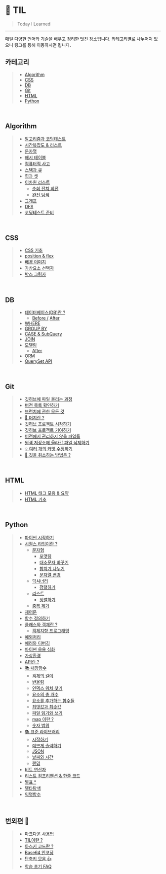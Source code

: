 # 📝 TIL

> Today I Learned

---

매일 다양한 언어와 기술을 배우고 정리한 멋진 장소입니다. 카테고리별로 나누어져 있으니 링크를 통해 이동하시면 됩니다.

## **카테고리**

> - [Algorithm](#algorithm)
> - [CSS](#css)
> - [DB](#DB)
> - [Git](#git)
> - [HTML](#html)
> - [Python](#python)

<br />

## **Algorithm**

> - [알고리즘과 코딩테스트](./mds/besides/algorithm.md)
> - [시간복잡도 & 리스트](./mds/algorithm/time_complexity.md)
> - [문자열](./mds/algorithm/str.md)
> - [해시 테이블](./mds/algorithm/dict.md)
> - [컴퓨터적 사고](./mds/algorithm/py-think.md)
> - [스택과 큐](./mds/algorithm/stack.md)
> - [힙과 셋](./mds/algorithm/heap.md)
> - [이차원 리스트](./mds/algorithm/2list.md)
>   - [순회 전치 회전](./mds/algorithm/tour.md)
>   - [완전 탐색](/mds/algorithm/search.md)
> - [그래프](./mds/algorithm/graph.md)
> - [DFS](./mds/algorithm/dfs.md)
> - [코딩테스트 준비](./mds/algorithm/cote.md)

<br />

## **CSS**

> - [CSS 기초](./mds/css/css.md)
> - [position & flex](./mds/css/position.md)
> - [배경 이미지](./mds/css/bg-img.md)
> - [가상요소 선택자](./mds/css/content.md)
> - [박스 그림자](./mds/css/shadow.md)

<br />

## **DB**

> - [데이터베이스(DB)란 ?](./mds/database/db.md)
>   - [Before /](./mds/database/database.md) [After](./mds/database/db02.md)
> - [WHERE](./mds/database/where.md)
> - [GROUP BY](./mds/database/gorupby.md)
> - [CASE & SubQuery](./mds/database/case.md)
> - [JOIN](./mds/database/join.md)
> - [모델링](./mds/database/modeling.md)
>   - [After](./mds/database/modeling02.md)
> - [ORM](./mds/database/orm.md)
> - [QuerySet API](./mds/database/queryset.md)

<br />

## **Git**

> - [깃허브에 파일 올리는 과정](./mds/git/git-start.md)
> - [버전 목록 확인하기](./mds/git/git-log.md)
> - [브런치에 관한 모든 것](./mds/git/git-branch.md)
> - [🚨 머지란 ?](./mds/git/git-merge.md)
> - [깃허브 프로젝트 시작하기](./mds/git/git-project.md)
> - [깃허브 프로젝트 기여하기](./mds/git/git-pull-request.md)
> - [버전에서 관리하지 않을 파일들](./mds/git/git-gitignore.md)
> - [원격 저장소에 올라간 파일 삭제하기](./mds/git/git-delete.md)
> - [💡 여러 개의 커밋 수정하기](./mds/git/git-rebase.md)
> - [🚨 깃을 취소하는 방법은 ?](./mds/git/git-cancel.md)

<br />

## **HTML**

> - [HTML 태그 모음 & 요약](./mds/html/tag.md)
> - [HTML 기초](./mds/html/web.md)

<br />

## **Python**

> - [파이썬 시작하기](./mds/python/py-start.md)
> - [시퀀스 타입이란 ?](./mds/python/py-sequence.md)
>   - [문자형]()
>     - [포맷팅](./mds/python/py-format.md)
>     - [대소문자 바꾸기](./mds/python/py-upper.md)
>     - [합치기 나누기](./mds/python/py-split.md)
>     - [문자열 변경](./mds/python/py-replace.md)
>   - [딕셔너리](./mds/python/py-dictionary.md)
>     - [정렬하기](./mds/python/py-dict-sorted.md)
>   - [리스트](./mds/python/py-list.md)
>     - [정렬하기](./mds/python/py-sort.md)
>   - [중복 제거](./mds/python/py-set.md)
> - [제어문](./mds/python/py-if.md)
> - [함수 정의하기](./mds/python/py-function.md)
> - [클래스와 객체란 ?](./mds/python/py-class.md)
>   - [객체지향 프로그래밍](./mds/python/py-oop.md)
> - [예외처리](./mds/python/py-except.md)
> - [에러와 디버깅](./mds/python/py-error.md)
> - [파이썬 응용 심화](./mds/python/py-deep.md)
> - [가상환경](./mds/python/py-venv.md)
> - [API란 ?](./mds/python/py-api.md)
> - [📚 내장함수]()
>   - [객체의 길이](./mds/python/librery/in/len.md)
>   - [반올림](./mds/python/librery/in/round.md)
>   - [인덱스 위치 찾기](./mds/python/librery/in/index.md)
>   - [요소의 총 개수](./mds/python/librery/in/count.md)
>   - [요소를 추가하는 함수들](./mds/python/librery/in/append.md)
>   - [최댓값과 최솟값](./mds/python/librery/in/max.md)
>   - [파일 읽기와 쓰기](./mds/python/librery/in/open.md)
>   - [map 이란 ?](./mds/python/librery/in/map.md)
>   - [숫자 범위](./mds/python/librery/in/range.md)
> - [📚 표준 라이브러리]()
>   - [시작하기](./mds/python/librery/py-li-start.md)
>   - [예쁘게 출력하기](./mds/python/librery/py-pprint.md)
>   - [JSON](./mds/python/librery/py-json.md)
>   - [날짜와 시간](./mds/python/librery/py-li-datetime.md)
>   - [랜덤](./mds/python/librery/py-li-random.md)
> - [비트 연산자](./mds/python/pybit.md)
> - [리스트 컴프리헨션 & 한줄 코드](./mds/python/py-compre.md)
> - [별표 \*](./mds/python/py-asterisk.md)
> - [델타탐색](./mds/python/py-delta.md)
> - [익명함수](./mds/python/py-lambda.md)

<br />

## **번외편** 💭

> - [마크다운 사용법](./mds/besides/markdown.md)
> - [TIL이란 ?](./mds/besides/TIL.md)
> - [아스키 코드란 ?](./mds/besides/ascii.md)
> - [Base64 인코딩](./mds/besides/base64.md)
> - [단축키 모음 👍](./mds/besides/shortcut.md)
> - [학습 초기 FAQ](./mds/besides/FAQ.md)
